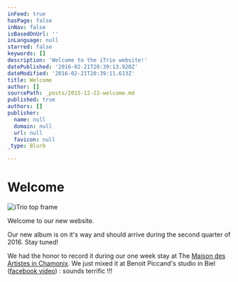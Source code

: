 ```yaml
---
inFeed: true
hasPage: false
inNav: false
isBasedOnUrl: ''
inLanguage: null
starred: false
keywords: []
description: 'Welcome to the iTrio website!'
datePublished: '2016-02-21T20:39:13.920Z'
dateModified: '2016-02-21T20:39:11.613Z'
title: Welcome
author: []
sourcePath: _posts/2015-12-22-welcome.md
published: true
authors: []
publisher:
  name: null
  domain: null
  url: null
  favicon: null
_type: Blurb

---
```

# Welcome
![iTrio top frame](https://s3-us-west-2.amazonaws.com/the-grid-img/p/d93eb23b6b5b3a66713dfbe8130fe5d6a350a5bf.gif)

Welcome to our new website.

Our new album is on it's way and should arrive during the second quarter of 2016\. Stay tuned!

We had the honor to record it during our one week stay at The [Maison des Artistes in Chamonix][0].  We just mixed it at Benoit Piccand's studio in Biel ([facebook video][1]) : sounds terrific !!!

[0]: https://maisondesartistes-chamonix.com/
[1]: https://www.facebook.com/benoit.piccand/videos/588665271288466/